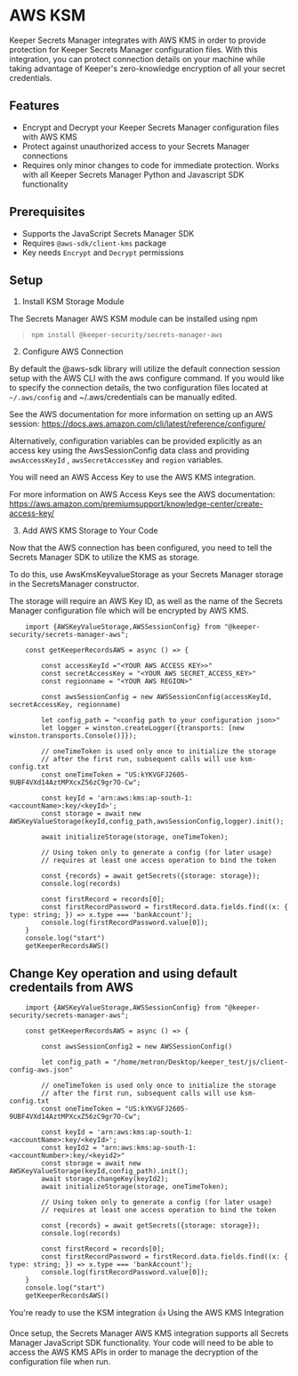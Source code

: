 # AWS KSM
Keeper Secrets Manager integrates with AWS KMS in order to provide protection for Keeper Secrets Manager configuration files.  With this integration, you can protect connection details on your machine while taking advantage of Keeper's zero-knowledge encryption of all your secret credentials.

## Features
* Encrypt and Decrypt your Keeper Secrets Manager configuration files with AWS KMS
* Protect against unauthorized access to your Secrets Manager connections
* Requires only minor changes to code for immediate protection.  Works with all Keeper Secrets Manager Python and Javascript SDK functionality

## Prerequisites
* Supports the JavaScript Secrets Manager SDK
* Requires `@aws-sdk/client-kms` package
* Key needs `Encrypt` and `Decrypt` permissions

## Setup

1. Install KSM Storage Module

The Secrets Manager AWS KSM module can be installed using npm

> `npm install @keeper-security/secrets-manager-aws`

2. Configure AWS Connection

By default the @aws-sdk library will utilize the default connection session setup with the AWS CLI with the aws configure command.  If you would like to specify the connection details, the two configuration files located at `~/.aws/config` and ~/.aws/credentials can be manually edited.

See the AWS documentation for more information on setting up an AWS session: https://docs.aws.amazon.com/cli/latest/reference/configure/

Alternatively, configuration variables can be provided explicitly as an access key using the AwsSessionConfig data class and providing  `awsAccessKeyId` , `awsSecretAccessKey` and  `region` variables.

You will need an AWS Access Key to use the AWS KMS integration.

For more information on AWS Access Keys see the AWS documentation: https://aws.amazon.com/premiumsupport/knowledge-center/create-access-key/

3. Add AWS KMS Storage to Your Code

Now that the AWS connection has been configured, you need to tell the Secrets Manager SDK to utilize the KMS as storage.

To do this, use AwsKmsKeyvalueStorage as your Secrets Manager storage in the SecretsManager constructor.

The storage will require an AWS Key ID, as well as the name of the Secrets Manager configuration file which will be encrypted by AWS KMS.
```
    import {AWSKeyValueStorage,AWSSessionConfig} from "@keeper-security/secrets-manager-aws";

    const getKeeperRecordsAWS = async () => {

        const accessKeyId ="<YOUR AWS ACCESS KEY>>"
        const secretAccessKey = "<YOUR AWS SECRET_ACCESS_KEY>"
        const regionname = "<YOUR AWS REGION>"
    
        const awsSessionConfig = new AWSSessionConfig(accessKeyId, secretAccessKey, regionname)
    
        let config_path = "<config path to your configuration json>"
        let logger = winston.createLogger({transports: [new winston.transports.Console()]});
        
        // oneTimeToken is used only once to initialize the storage
        // after the first run, subsequent calls will use ksm-config.txt
        const oneTimeToken = "US:kYKVGFJ2605-9UBF4VXd14AztMPXcxZ56zC9gr7O-Cw";
        
        const keyId = 'arn:aws:kms:ap-south-1:<accountName>:key/<keyId>';
        const storage = await new AWSKeyValueStorage(keyId,config_path,awsSessionConfig,logger).init();
        
        await initializeStorage(storage, oneTimeToken);
        
        // Using token only to generate a config (for later usage)
        // requires at least one access operation to bind the token
        
        const {records} = await getSecrets({storage: storage});
        console.log(records)
    
        const firstRecord = records[0];
        const firstRecordPassword = firstRecord.data.fields.find((x: { type: string; }) => x.type === 'bankAccount');
        console.log(firstRecordPassword.value[0]);
    }
    console.log("start")
    getKeeperRecordsAWS()
```

## Change Key operation and using default credentails from AWS
```
    import {AWSKeyValueStorage,AWSSessionConfig} from "@keeper-security/secrets-manager-aws";

    const getKeeperRecordsAWS = async () => {

        const awsSessionConfig2 = new AWSSessionConfig()
    
        let config_path = "/home/metron/Desktop/keeper_test/js/client-config-aws.json"
        
        // oneTimeToken is used only once to initialize the storage
        // after the first run, subsequent calls will use ksm-config.txt
        const oneTimeToken = "US:kYKVGFJ2605-9UBF4VXd14AztMPXcxZ56zC9gr7O-Cw";
        
        const keyId = 'arn:aws:kms:ap-south-1:<accountName>:key/<keyId>';
        const keyId2 = "arn:aws:kms:ap-south-1:<accountNumber>:key/<keyid2>"
        const storage = await new AWSKeyValueStorage(keyId,config_path).init();
        await storage.changeKey(keyId2);
        await initializeStorage(storage, oneTimeToken);
        
        // Using token only to generate a config (for later usage)
        // requires at least one access operation to bind the token
        
        const {records} = await getSecrets({storage: storage});
        console.log(records)
    
        const firstRecord = records[0];
        const firstRecordPassword = firstRecord.data.fields.find((x: { type: string; }) => x.type === 'bankAccount');
        console.log(firstRecordPassword.value[0]);
    }
    console.log("start")
    getKeeperRecordsAWS()
```

You're ready to use the KSM integration 👍
Using the AWS KMS Integration

Once setup, the Secrets Manager AWS KMS integration supports all Secrets Manager JavaScript SDK functionality.  Your code will need to be able to access the AWS KMS APIs in order to manage the decryption of the configuration file when run. 